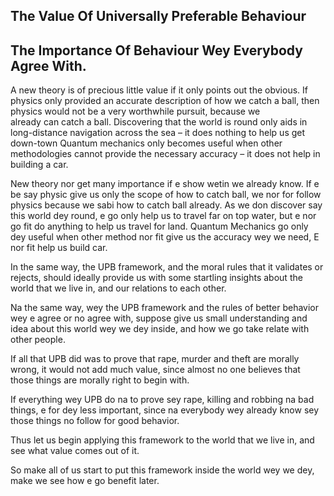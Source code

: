 ## The Value Of Universally Preferable Behaviour

## The Importance Of Behaviour Wey Everybody Agree With.

A new theory is of precious little value if it only points out the obvious. If physics only provided an accurate description of how we catch a ball, then physics would not be a very worthwhile pursuit, because we already can catch a ball. Discovering that the world is round only aids in long-distance navigation across the sea – it does nothing to help us get down-town Quantum mechanics only becomes useful when other methodologies cannot provide the necessary accuracy – it does not help in building a car.

New theory nor get many importance if e show wetin we already know. If e be say physic give us only the scope of how to catch ball, we nor for follow physics because we sabi how to catch ball already. 
As we don discover say this world dey round, e go only help us to travel far on top water, but e nor go fit do anything to help us travel for land.
Quantum Mechanics go only dey useful when other method nor fit give us the accuracy wey we need, E nor fit help us build car.


In the same way, the UPB framework, and the moral rules that it validates or rejects, should ideally provide us with some startling insights about the world that we live in, and our relations to each other.

Na the same way, wey the UPB framework and the rules of better behavior wey e agree or no agree with, suppose give us small understanding and idea about this world wey we dey inside, and how we go take relate with other people.


If all that UPB did was to prove that rape, murder and theft are morally wrong, it would not add much value, since almost no one believes that those things are morally right to begin with.

If everything wey UPB do na to prove sey rape, killing and robbing na bad things, e for dey less important, since na everybody wey already know sey those things no follow for good behavior.

Thus let us begin applying this framework to the world that we live in, and see what value comes out of it.

So make all of us start to put this framework inside the world wey we dey, make we see how e go benefit later.
